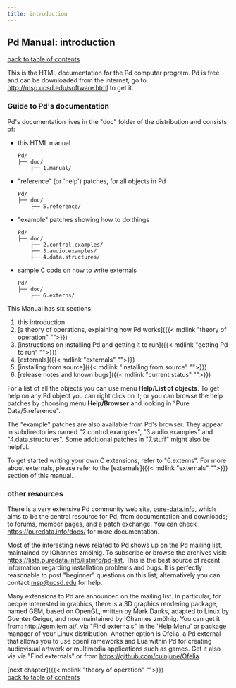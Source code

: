 ```yaml
---
title: introduction
---
```


## Pd Manual: introduction

[back to table of contents](index.html)


This is the HTML documentation for the Pd computer program. Pd is free
and can be downloaded from the internet; go to
<http://msp.ucsd.edu/software.html> to get it.

### Guide to Pd's documentation

Pd's documentation lives in the "doc" folder of the distribution and
consists of:

-   this HTML manual

        Pd/
        ├── doc/
            ├── 1.manual/

-   "reference" (or 'help') patches, for all objects in Pd

        Pd/
        ├── doc/
            ├── 5.reference/

-   "example" patches showing how to do things

        Pd/
        ├── doc/
            ├── 2.control.examples/
            ├── 3.audio.examples/
            ├── 4.data.structures/

-   sample C code on how to write externals

        Pd/
        ├── doc/
            ├── 6.externs/

This Manual has six sections:

1.  this introduction
1.  [a theory of operations, explaining how Pd works]({{< mdlink "theory of operation" "">}})
1.  [instructions on installing Pd and getting it to run]({{< mdlink "getting Pd to run" "">}})
1.  [externals]({{< mdlink "externals" "">}})
1.  [installing from source]({{< mdlink "installing from source" "">}})
1.  [release notes and known bugs]({{< mdlink "current status" "">}})

For a list of all the objects you can use menu **Help/List of objects**.
To get help on any Pd object you can right click on it; or you can
browse the help patches by choosing menu **Help/Browser** and looking in
"Pure Data/5.reference".

The "example" patches are also available from Pd's browser. They
appear in subdirectories named "2.control.examples",
"3.audio.examples" and "4.data.structures". Some additional patches
in "7.stuff" might also be helpful.

To get started writing your own C extensions, refer to "6.externs".
For more about externals, please refer to the [externals]({{< mdlink "externals" "">}})
section of this manual.

### other resources

There is a very extensive Pd community web site,
[pure-data.info](http://www.pure-data.info/), which aims to be the
central resource for Pd, from documentation and downloads; to forums,
member pages, and a patch exchange. You can check
<https://puredata.info/docs/> for more documentation.

Most of the interesting news related to Pd shows up on the Pd mailing
list, maintained by IOhannes zmölnig. To subscribe or browse the
archives visit: <https://lists.puredata.info/listinfo/pd-list>. This is
the best source of recent information regarding installation problems
and bugs. It is perfectly reasonable to post "beginner" questions on
this list; alternatively you can contact msp@ucsd.edu for help.

Many extensions to Pd are announced on the mailing list. In particular,
for people interested in graphics, there is a 3D graphics rendering
package, named GEM, based on OpenGL, written by Mark Danks, adapted to
Linux by Guenter Geiger, and now maintained by IOhannes zmölnig. You can
get it from: <http://gem.iem.at/>, via "Find externals" in the 'Help
Menu' or package manager of your Linux distribution. Another option is
Ofelia, a Pd external that allows you to use openFrameworks and Lua
within Pd for creating audiovisual artwork or multimedia applications
such as games. Get it also via via "Find externals" or from
<https://github.com/cuinjune/Ofelia>.



[next chapter]({{< mdlink "theory of operation" "">}}) \
[back to table of contents](index.html)


